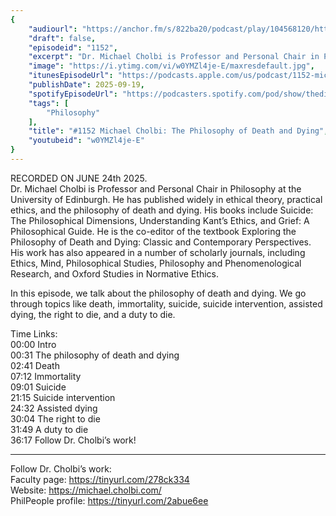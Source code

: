 ```yaml
---
{
	"audiourl": "https://anchor.fm/s/822ba20/podcast/play/104568120/https%3A%2F%2Fd3ctxlq1ktw2nl.cloudfront.net%2Fstaging%2F2025-5-24%2Fcb00dafc-df1a-2c03-2c16-d192490973e9.m4a",
	"draft": false,
	"episodeid": "1152",
	"excerpt": "Dr. Michael Cholbi is Professor and Personal Chair in Philosophy at the University of Edinburgh. He has published widely in ethical theory, practical ethics, and the philosophy of death and dying. His books include Suicide: The Philosophical Dimensions, Understanding Kant’s Ethics, and Grief: A Philosophical Guide. He is the co-editor of the textbook Exploring the Philosophy of Death and Dying: Classic and Contemporary Perspectives. His work has also appeared in a number of scholarly journals, including Ethics, Mind, Philosophical Studies, Philosophy and Phenomenological Research, and Oxford Studies in Normative Ethics.",
	"image": "https://i.ytimg.com/vi/w0YMZl4je-E/maxresdefault.jpg",
	"itunesEpisodeUrl": "https://podcasts.apple.com/us/podcast/1152-michael-cholbi-the-philosophy-of-death-and-dying/id1451347236?i=1000727545262&uo=4",
	"publishDate": 2025-09-19,
	"spotifyEpisodeUrl": "https://podcasters.spotify.com/pod/show/thedissenter/episodes/1152-Michael-Cholbi-The-Philosophy-of-Death-and-Dying-e34llro",
	"tags": [
		"Philosophy"
	],
	"title": "#1152 Michael Cholbi: The Philosophy of Death and Dying",
	"youtubeid": "w0YMZl4je-E"
}
---
```

RECORDED ON JUNE 24th 2025.  
Dr. Michael Cholbi is Professor and Personal Chair in Philosophy at the University of Edinburgh. He has published widely in ethical theory, practical ethics, and the philosophy of death and dying. His books include Suicide: The Philosophical Dimensions, Understanding Kant’s Ethics, and Grief: A Philosophical Guide. He is the co-editor of the textbook Exploring the Philosophy of Death and Dying: Classic and Contemporary Perspectives. His work has also appeared in a number of scholarly journals, including Ethics, Mind, Philosophical Studies, Philosophy and Phenomenological Research, and Oxford Studies in Normative Ethics.

In this episode, we talk about the philosophy of death and dying. We go through topics like death, immortality, suicide, suicide intervention, assisted dying, the right to die, and a duty to die.

Time Links:  
<time>00:00</time> Intro  
<time>00:31</time> The philosophy of death and dying  
<time>02:41</time> Death  
<time>07:12</time> Immortality  
<time>09:01</time> Suicide  
<time>21:15</time> Suicide intervention  
<time>24:32</time> Assisted dying  
<time>30:04</time> The right to die  
<time>31:49</time> A duty to die  
<time>36:17</time> Follow Dr. Cholbi’s work!

---

Follow Dr. Cholbi’s work:  
Faculty page: https://tinyurl.com/278ck334  
Website: https://michael.cholbi.com/  
PhilPeople profile: https://tinyurl.com/2abue6ee
